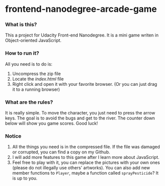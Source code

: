# frontend-nanodegree-arcade-game

### What is this?

This a project for Udacity Front-end Nanodegree. It is a mini game writen in Object-oriented JavaScript.



### How to run it?

All you need is to do is:

1. Uncompress the zip file
2. Locate the *index.html* file
3. Right click and open it with your favorite browser.
   (Or you can just drag it to a running browser)





### What are the rules?

It is really simple. To move the character, you just need to press the arrow keys. The goal is to avoid the bugs and get to the river. The counter down below will show you game scores. Good luck!



### Notice

1. All the things you need is in the compressed file. If the file was damaged or corrupted, you can find a copy on my Github.
2. I will add more features to this game after I learn more about JavaScript.
3. Feel free to play with it, you can replace the pictures with your own ones (please do not illegally use others' artworks). You can also add new member functions to `Player`, maybe a function called `sprayPesticide`? It is up to you.
